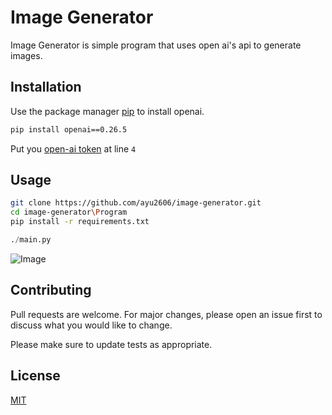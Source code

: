 # Image Generator

Image Generator is simple program that uses open ai's api to generate images.

## Installation

Use the package manager [pip](https://pip.pypa.io/en/stable/) to install openai.

```bash
pip install openai==0.26.5 
```

Put you [open-ai token](https://platform.openai.com/account/api-keys) at line `4`

## Usage
```bash
git clone https://github.com/ayu2606/image-generator.git
cd image-generator\Program
pip install -r requirements.txt
```
```python
./main.py
```
![Image](https://i.imgur.com/k9tOo4J.png)
## Contributing

Pull requests are welcome. For major changes, please open an issue first
to discuss what you would like to change.

Please make sure to update tests as appropriate.

## License

[MIT](https://choosealicense.com/licenses/mit/)
